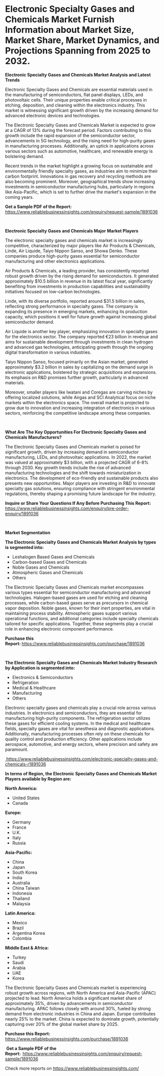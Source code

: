 <p><h1>Electronic Specialty Gases and Chemicals Market Furnish Information about Market Size, Market Share, Market Dynamics, and Projections Spanning from 2025 to 2032.</h1></p><p><strong>Electronic Specialty Gases and Chemicals Market Analysis and Latest Trends</strong></p>
<p><p>Electronic Specialty Gases and Chemicals are essential materials used in the manufacturing of semiconductors, flat panel displays, LEDs, and photovoltaic cells. Their unique properties enable critical processes in etching, deposition, and cleaning within the electronics industry. This market is witnessing significant growth driven by the increasing demand for advanced electronic devices and technologies.</p><p>The Electronic Specialty Gases and Chemicals Market is expected to grow at a CAGR of 13% during the forecast period. Factors contributing to this growth include the rapid expansion of the semiconductor sector, advancements in 5G technology, and the rising need for high-purity gases in manufacturing processes. Additionally, an uptick in applications across various sectors such as automotive, healthcare, and renewable energy is bolstering demand.</p><p>Recent trends in the market highlight a growing focus on sustainable and environmentally friendly specialty gases, as industries aim to minimize their carbon footprint. Innovations in gas recovery and recycling methods are also becoming prominent. Moreover, geographical trends show increasing investments in semiconductor manufacturing hubs, particularly in regions like Asia-Pacific, which is set to further drive the market's expansion in the coming years.</p></p>
<p><strong>Get a Sample PDF of the Report:&nbsp;</strong> <a href="https://www.reliablebusinessinsights.com/enquiry/request-sample/1891036?utm_campaign=2335&utm_medium=2&utm_source=Github&utm_content=ia&utm_term=28032025&utm_id=electronic-specialty-gases-and-chemicals">https://www.reliablebusinessinsights.com/enquiry/request-sample/1891036</a></p>
<p>&nbsp;</p>
<p><strong>Electronic Specialty Gases and Chemicals Major Market Players</strong></p>
<p><p>The electronic specialty gases and chemicals market is increasingly competitive, characterized by major players like Air Products & Chemicals, Linde, Air Liquide, Taiyo Nippon Sanso, and Showa Denko. These companies produce high-purity gases essential for semiconductor manufacturing and other electronics applications.</p><p>Air Products & Chemicals, a leading provider, has consistently reported robust growth driven by the rising demand for semiconductors. It generated approximately $10.5 billion in revenue in its latest fiscal year, significantly benefiting from investments in production capabilities and sustainability initiatives focused on low-carbon technologies.</p><p>Linde, with its diverse portfolio, reported around $31.5 billion in sales, reflecting strong performance in specialty gases. The company is expanding its presence in emerging markets, enhancing its production capacity, which positions it well for future growth against increasing global semiconductor demand.</p><p>Air Liquide is another key player, emphasizing innovation in specialty gases for the electronics sector. The company reported €23 billion in revenue and aims for sustainable development through investments in clean hydrogen and advanced gas technologies, anticipating growth through the ongoing digital transformation in various industries.</p><p>Taiyo Nippon Sanso, focused primarily on the Asian market, generated approximately $3.2 billion in sales by capitalizing on the demand surge in electronic applications, bolstered by strategic acquisitions and expansions. Its emphasis on R&D promises further growth, particularly in advanced materials.</p><p>Moreover, smaller players like Iwatani and Coregas are carving niches by offering localized solutions, while Airgas and SCI Analytical focus on niche markets within the electronics space. The overall market is projected to grow due to innovation and increasing integration of electronics in various sectors, reinforcing the competitive landscape among these companies.</p></p>
<p>&nbsp;</p>
<p><strong>What Are The Key Opportunities For Electronic Specialty Gases and Chemicals Manufacturers?</strong></p>
<p><p>The Electronic Specialty Gases and Chemicals market is poised for significant growth, driven by increasing demand in semiconductor manufacturing, LEDs, and photovoltaic applications. In 2022, the market was valued at approximately $3 billion, with a projected CAGR of 6-8% through 2030. Key growth trends include the rise of advanced manufacturing technologies and the shift towards miniaturization in electronics. The development of eco-friendly and sustainable products also presents new opportunities. Major players are investing in R&D to innovate specialty gas solutions, ensuring compliance with stringent environmental regulations, thereby shaping a promising future landscape for the industry.</p></p>
<p><strong>Inquire or Share Your Questions If Any Before Purchasing This Report:</strong> <a href="https://www.reliablebusinessinsights.com/enquiry/pre-order-enquiry/1891036?utm_campaign=2335&utm_medium=2&utm_source=Github&utm_content=ia&utm_term=28032025&utm_id=electronic-specialty-gases-and-chemicals">https://www.reliablebusinessinsights.com/enquiry/pre-order-enquiry/1891036</a></p>
<p>&nbsp;</p>
<p><strong>Market Segmentation</strong></p>
<p><strong>The Electronic Specialty Gases and Chemicals Market Analysis by types is segmented into:</strong></p>
<p><ul><li>Leshalogen Based Gases and Chemicals</li><li>Carbon-based Gases and Chemicals</li><li>Noble Gases and Chemicals</li><li>Atmospheric Gases and Chemicals</li><li>Others</li></ul></p>
<p><p>The Electronic Specialty Gases and Chemicals market encompasses various types essential for semiconductor manufacturing and advanced technologies. Halogen-based gases are used for etching and cleaning processes, while carbon-based gases serve as precursors in chemical vapor deposition. Noble gases, known for their inert properties, are vital in maintaining process stability. Atmospheric gases support various operational functions, and additional categories include specialty chemicals tailored for specific applications. Together, these segments play a crucial role in enhancing electronic component performance.</p></p>
<p><strong>Purchase this Report:&nbsp;</strong><a href="https://www.reliablebusinessinsights.com/purchase/1891036?utm_campaign=2335&utm_medium=2&utm_source=Github&utm_content=ia&utm_term=28032025&utm_id=electronic-specialty-gases-and-chemicals">https://www.reliablebusinessinsights.com/purchase/1891036</a></p>
<p>&nbsp;</p>
<p><strong>The Electronic Specialty Gases and Chemicals Market Industry Research by Application is segmented into:</strong></p>
<p><ul><li>Electronics & Semiconductors</li><li>Refrigeration</li><li>Medical & Healthcare</li><li>Manufacturing</li><li>Others</li></ul></p>
<p><p>Electronic specialty gases and chemicals play a crucial role across various industries. In electronics and semiconductors, they are essential for manufacturing high-purity components. The refrigeration sector utilizes these gases for efficient cooling systems. In the medical and healthcare fields, specialty gases are vital for anesthesia and diagnostic applications. Additionally, manufacturing processes often rely on these chemicals for quality control and production efficiency. Other applications include aerospace, automotive, and energy sectors, where precision and safety are paramount.</p></p>
<p><a href="https://www.reliablebusinessinsights.com/electronic-specialty-gases-and-chemicals-r1891036?utm_campaign=2335&utm_medium=2&utm_source=Github&utm_content=ia&utm_term=28032025&utm_id=electronic-specialty-gases-and-chemicals">&nbsp;https://www.reliablebusinessinsights.com/electronic-specialty-gases-and-chemicals-r1891036</a></p>
<p><strong>In terms of Region, the Electronic Specialty Gases and Chemicals Market Players available by Region are:</strong></p>
<p>
    <p> <strong> North America: </strong>
        <ul>
            <li>United States</li>
            <li>Canada</li>
        </ul>
        </p> 
    <p> <strong> Europe: </strong>
        <ul>
            <li>Germany</li>
            <li>France</li>
            <li>U.K.</li>
            <li>Italy</li>
            <li>Russia</li>
        </ul>
        </p> 
    <p> <strong> Asia-Pacific: </strong>
        <ul>
            <li>China</li>
            <li>Japan</li>
            <li>South Korea</li>
            <li>India</li>
            <li>Australia</li>
            <li>China Taiwan</li>
            <li>Indonesia</li>
            <li>Thailand</li>
            <li>Malaysia</li>
        </ul>
        </p> 
    <p> <strong> Latin America: </strong>
        <ul>
            <li>Mexico</li>
            <li>Brazil</li>
            <li>Argentina Korea</li>
            <li>Colombia</li>
        </ul>
        </p> 
    <p> <strong> Middle East & Africa: </strong>
        <ul>
            <li>Turkey</li>
            <li>Saudi</li>
            <li>Arabia</li>
            <li>UAE</li>
            <li>Korea</li>
        </ul>
    </p>
    </p>
<p><p>The Electronic Specialty Gases and Chemicals market is experiencing robust growth across regions, with North America and Asia-Pacific (APAC) projected to lead. North America holds a significant market share of approximately 35%, driven by advancements in semiconductor manufacturing. APAC follows closely with around 30%, fueled by strong demand from electronic industries in China and Japan. Europe contributes nearly 25% to the market. China is expected to dominate growth, potentially capturing over 20% of the global market share by 2025.</p></p>
<p><strong>Purchase this Report: </strong><a href="https://www.reliablebusinessinsights.com/purchase/1891036?utm_campaign=2335&utm_medium=2&utm_source=Github&utm_content=ia&utm_term=28032025&utm_id=electronic-specialty-gases-and-chemicals">https://www.reliablebusinessinsights.com/purchase/1891036</a></p>
<p>&nbsp;<strong>Get a Sample PDF of the Report:&nbsp;&nbsp;</strong><a href="https://www.reliablebusinessinsights.com/enquiry/request-sample/1891036?utm_campaign=2335&utm_medium=2&utm_source=Github&utm_content=ia&utm_term=28032025&utm_id=electronic-specialty-gases-and-chemicals">https://www.reliablebusinessinsights.com/enquiry/request-sample/1891036</a></p>
<p><strong></strong></p>
<p>Check more reports on <a href="https://www.reliablebusinessinsights.com/?utm_campaign=2335&utm_medium=2&utm_source=Github&utm_content=ia&utm_term=28032025&utm_id=electronic-specialty-gases-and-chemicals">https://www.reliablebusinessinsights.com/</a></p>